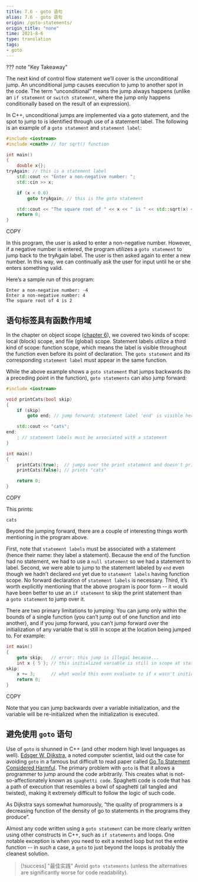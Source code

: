 ```yaml
---
title: 7.6 - goto 语句
alias: 7.6 - goto 语句
origin: /goto-statements/
origin_title: "none"
time: 2021-8-6
type: translation
tags:
- goto
---
```


??? note "Key Takeaway"
	


The next kind of control flow statement we’ll cover is the unconditional jump. An unconditional jump causes execution to jump to another spot in the code. The term “unconditional” means the jump always happens (unlike an `if statement` or `switch statement`, where the jump only happens conditionally based on the result of an expression).

In C++, unconditional jumps are implemented via a goto statement, and the spot to jump to is identified through use of a statement label. The following is an example of a `goto statement` and `statement label`:

```cpp
#include <iostream>
#include <cmath> // for sqrt() function

int main()
{
    double x{};
tryAgain: // this is a statement label
    std::cout << "Enter a non-negative number: ";
    std::cin >> x;

    if (x < 0.0)
        goto tryAgain; // this is the goto statement

    std::cout << "The square root of " << x << " is " << std::sqrt(x) << '\n';
    return 0;
}
```

COPY

In this program, the user is asked to enter a non-negative number. However, if a negative number is entered, the program utilizes a `goto statement` to jump back to the tryAgain label. The user is then asked again to enter a new number. In this way, we can continually ask the user for input until he or she enters something valid.

Here’s a sample run of this program:

```
Enter a non-negative number: -4
Enter a non-negative number: 4
The square root of 4 is 2
```

## 语句标签具有函数作用域

In the chapter on object scope ([chapter 6](https://www.learncpp.com/#Chapter6)), we covered two kinds of scope: local (block) scope, and file (global) scope. Statement labels utilize a third kind of scope: function scope, which means the label is visible throughout the function even before its point of declaration. The `goto statement` and its corresponding `statement label` must appear in the same function.

While the above example shows a `goto statement` that jumps backwards (to a preceding point in the function), `goto statements` can also jump forward:

```cpp
#include <iostream>

void printCats(bool skip)
{
    if (skip)
        goto end; // jump forward; statement label 'end' is visible here due to it having function scope

    std::cout << "cats";
end:
    ; // statement labels must be associated with a statement
}

int main()
{
    printCats(true);  // jumps over the print statement and doesn't print anything
    printCats(false); // prints "cats"

    return 0;
}
```

COPY

This prints:

```
cats
```

Beyond the jumping forward, there are a couple of interesting things worth mentioning in the program above.

First, note that `statement labels` must be associated with a statement (hence their name: they label a statement). Because the end of the function had no statement, we had to use a `null statement` so we had a statement to label. Second, we were able to jump to the statement labeled by `end` even though we hadn’t declared `end` yet due to `statement labels` having function scope. No forward declaration of `statement labels` is necessary. Third, it’s worth explicitly mentioning that the above program is poor form -- it would have been better to use an `if statement` to skip the print statement than a `goto statement` to jump over it.

There are two primary limitations to jumping: You can jump only within the bounds of a single function (you can’t jump out of one function and into another), and if you jump forward, you can’t jump forward over the initialization of any variable that is still in scope at the location being jumped to. For example:

```cpp
int main()
{
    goto skip;   // error: this jump is illegal because...
    int x { 5 }; // this initialized variable is still in scope at statement label 'skip'
skip:
    x += 3;      // what would this even evaluate to if x wasn't initialized?
    return 0;
}
```

COPY

Note that you can jump backwards over a variable initialization, and the variable will be re-initialized when the initialization is executed.

## 避免使用 `goto` 语句

Use of `goto` is shunned in C++ (and other modern high level languages as well). [Edsger W. Dijkstra](https://en.wikipedia.org/wiki/Edsger_Dijkstra), a noted computer scientist, laid out the case for avoiding `goto` in a famous but difficult to read paper called [Go To Statement Considered Harmful](https://www.cs.utexas.edu/users/EWD/ewd02xx/EWD215.PDF). The primary problem with `goto` is that it allows a programmer to jump around the code arbitrarily. This creates what is not-so-affectionately known as `spaghetti code`. Spaghetti code is code that has a path of execution that resembles a bowl of spaghetti (all tangled and twisted), making it extremely difficult to follow the logic of such code.

As Dijkstra says somewhat humorously, “the quality of programmers is a decreasing function of the density of go to statements in the programs they produce”.

Almost any code written using a `goto statement` can be more clearly written using other constructs in C++, such as `if statements` and loops. One notable exception is when you need to exit a nested loop but not the entire function -- in such a case, a `goto` to just beyond the loops is probably the cleanest solution.

> [!success] "最佳实践"
> Avoid `goto statements` (unless the alternatives are significantly worse for code readability).